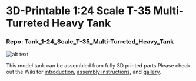 # 3D-Printable 1:24 Scale T-35 Multi-Turreted Heavy Tank 
### Repo: Tank_1-24_Scale_T-35_Multi-Turreted_Heavy_Tank

![alt text](https://user-images.githubusercontent.com/28789371/189250972-4463f9e5-5d89-43d9-b9aa-81d36691a80f.JPG)

This model tank can be assembled from fully 3D printed parts
Please check out the Wiki for [introduction](https://github.com/AnzorAslanukov/Tank_1-24_Scale_T-35_Multi-Turreted_Heavy_Tank/wiki), [assembly instructions](https://github.com/AnzorAslanukov/Tank_1-24_Scale_T-35_Multi-Turreted_Heavy_Tank/wiki/Assembly-Instructions), and [gallery](https://github.com/AnzorAslanukov/Tank_1-24_Scale_T-35_Multi-Turreted_Heavy_Tank/wiki/Gallery).
